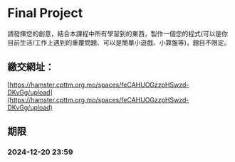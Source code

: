 # Final Project
請發揮您的創意，結合本課程中所有學習到的東西，製作一個您的程式(可以是你目前生活/工作上遇到的重覆問題、可以是簡單小遊戲、小算盤等)，題目不限定。

## 繳交網址：
[https://hamster.cpttm.org.mo/spaces/feCAHUOGzzpHSwzd-DKvGg/upload](https://hamster.cpttm.org.mo/spaces/feCAHUOGzzpHSwzd-DKvGg/upload)

## 期限
### 2024-12-20 23:59
